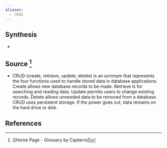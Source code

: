 ```yaml
---
aliases:
  - CRUD
---
```

## Synthesis
- 
## Source [^1]
- CRUD (create, retrieve, update, delete) is an acronym that represents the four functions used to handle stored data in database applications. Create allows new database records to be made. Retrieve is for searching and reading data. Update permits users to change existing records. Delete allows unneeded data to be removed from a database. CRUD uses persistent storage. If the power goes out, data remains on the hard drive or disk.
## References

[^1]: [[Home Page - Glossary by Capterra]]